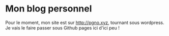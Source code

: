 # Mon blog personnel

Pour le moment, mon site est sur http://pgno.xyz, tournant sous wordpress. Je vais le faire passer sous Github pages ici d'ici peu !
